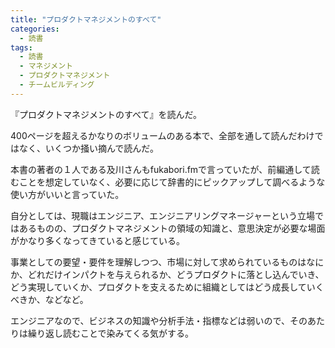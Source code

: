 ```yaml
---
title: "プロダクトマネジメントのすべて"
categories:
  - 読書
tags:
  - 読書
  - マネジメント
  - プロダクトマネジメント
  - チームビルディング
---
```


『プロダクトマネジメントのすべて』を読んだ。

400ページを超えるかなりのボリュームのある本で、全部を通して読んだわけではなく、いくつか掻い摘んで読んだ。

本書の著者の１人である及川さんもfukabori.fmで言っていたが、前編通して読むことを想定していなく、必要に応じて辞書的にピックアップして調べるような使い方がいいと言っていた。

自分としては、現職はエンジニア、エンジニアリングマネージャーという立場ではあるものの、プロダクトマネジメントの領域の知識と、意思決定が必要な場面がかなり多くなってきていると感じている。

事業としての要望・要件を理解しつつ、市場に対して求められているものはなにか、どれだけインパクトを与えられるか、どうプロダクトに落とし込んでいき、どう実現していくか、プロダクトを支えるために組織としてはどう成長していくべきか、などなど。

エンジニアなので、ビジネスの知識や分析手法・指標などは弱いので、そのあたりは繰り返し読むことで染みてくる気がする。

